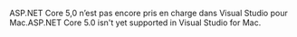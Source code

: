 <span data-ttu-id="7d767-101">ASP.NET Core 5,0 n’est pas encore pris en charge dans Visual Studio pour Mac.</span><span class="sxs-lookup"><span data-stu-id="7d767-101">ASP.NET Core 5.0 isn't yet supported in Visual Studio for Mac.</span></span>
